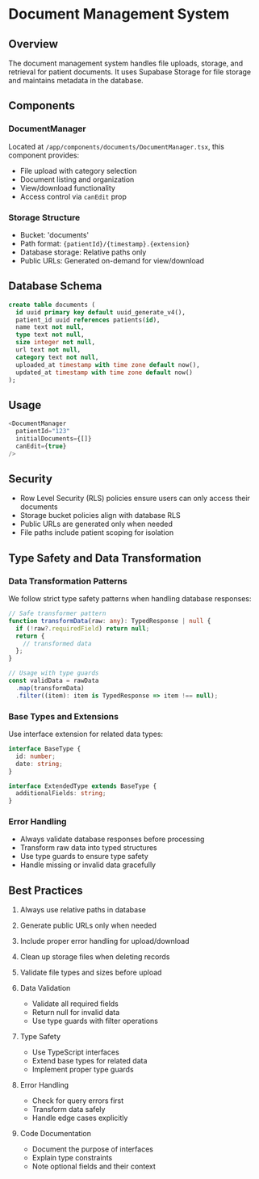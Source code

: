 # Document Management System

## Overview

The document management system handles file uploads, storage, and retrieval for patient documents. It uses Supabase Storage for file storage and maintains metadata in the database.

## Components

### DocumentManager

Located at `/app/components/documents/DocumentManager.tsx`, this component provides:
- File upload with category selection
- Document listing and organization
- View/download functionality
- Access control via `canEdit` prop

### Storage Structure

- Bucket: 'documents'
- Path format: `{patientId}/{timestamp}.{extension}`
- Database storage: Relative paths only
- Public URLs: Generated on-demand for view/download

## Database Schema

```sql
create table documents (
  id uuid primary key default uuid_generate_v4(),
  patient_id uuid references patients(id),
  name text not null,
  type text not null,
  size integer not null,
  url text not null,
  category text not null,
  uploaded_at timestamp with time zone default now(),
  updated_at timestamp with time zone default now()
);
```

## Usage

```typescript
<DocumentManager
  patientId="123"
  initialDocuments={[]}
  canEdit={true}
/>
```

## Security

- Row Level Security (RLS) policies ensure users can only access their documents
- Storage bucket policies align with database RLS
- Public URLs are generated only when needed
- File paths include patient scoping for isolation

## Type Safety and Data Transformation

### Data Transformation Patterns

We follow strict type safety patterns when handling database responses:

```typescript
// Safe transformer pattern
function transformData(raw: any): TypedResponse | null {
  if (!raw?.requiredField) return null;
  return {
    // transformed data
  };
}

// Usage with type guards
const validData = rawData
  .map(transformData)
  .filter((item): item is TypedResponse => item !== null);
```

### Base Types and Extensions

Use interface extension for related data types:

```typescript
interface BaseType {
  id: number;
  date: string;
}

interface ExtendedType extends BaseType {
  additionalFields: string;
}
```

### Error Handling

- Always validate database responses before processing
- Transform raw data into typed structures
- Use type guards to ensure type safety
- Handle missing or invalid data gracefully

## Best Practices

1. Always use relative paths in database
2. Generate public URLs only when needed
3. Include proper error handling for upload/download
4. Clean up storage files when deleting records
5. Validate file types and sizes before upload

1. Data Validation
   - Validate all required fields
   - Return null for invalid data
   - Use type guards with filter operations

2. Type Safety
   - Use TypeScript interfaces
   - Extend base types for related data
   - Implement proper type guards

3. Error Handling
   - Check for query errors first
   - Transform data safely
   - Handle edge cases explicitly

4. Code Documentation
   - Document the purpose of interfaces
   - Explain type constraints
   - Note optional fields and their context 